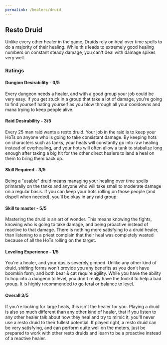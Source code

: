 ```yaml
---
permalink: /healers/druid
---
```


## Resto Druid

Unlike every other healer in the game, Druids rely on heal over time spells to do a majority of their healing.  While this leads to extremely good healing numbers on constant steady damage, you can't deal with damage spikes very well.

### Ratings
#### Dungion Desirability - 3/5
Every dungeon needs a healer, and with a good group your job could be very easy.  If you get stuck in a group that take a lot of damage, you're going to find yourself hating yourself as you blow through all your cooldowns and mana trying to keep people alive.

#### Raid Desirability - 3/5
Every 25 man raid wants a resto druid.  Your job in the raid is to keep your HoTs on anyone who is going to take consistant damage.  By keeping hots on characters such as tanks, your heals will constantly go into raw healing instead of overhealing, and your hots will often allow a tank to stabalize long enough after taking a big hit for the other direct healers to land a heal on them to bring them back up.

#### Skill Required - 3/5
Being a "usable" druid means managing your healing over time spells primarally on the tanks and anyone who will take small to moderate damage on a regular basis.  If you can keep your hots rolling on those people (and dispell when needed), you'll be okay in any raid group.

#### Skill to master - 5/5
Mastering the druid is an art of wonder.  This means knowing the fights, knowing who is going to take damage, and being proactive instead of reactive to that damage.  There is nothing more satisfying to a druid healer, than listening to a priest complain that their heal was completely wasted because of all the HoTs rolling on the target.

#### Leveling Experience - 1/5
You're a healer, and your dps is severely gimped.  Unlike any other kind of druid, shifting forms won't provide you any benefits as you don't have boomkin form, and both bear & cat require agility.  While you have the ability to hop into a dungeon to level, you don't really have the toolkit to help a bad group.  It is highly recommended to go feral or balance to level.

#### Overall 3/5
If you're looking for large heals, this isn't the healer for you.  Playing a druid is also so much different than any other kind of healer, that if you listen to any other healer talk about how they heal and try to mimic it, you'll never use a resto druid to their fullest potential. If played right, a resto druid can be very satisfying, and can perform quite well on the meters, just be prepared to work with other resto druids and learn to be a proactive instead of a reactive healer.